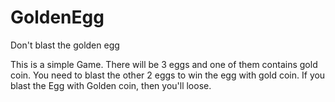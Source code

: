 # GoldenEgg
Don't blast the golden egg

This is a simple Game. There will be 3 eggs and one of them contains gold coin.
You need to blast the other 2 eggs to win the egg with gold coin.
If you blast the Egg with Golden coin, then you'll loose.
